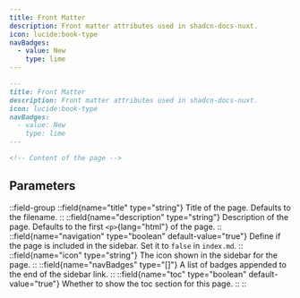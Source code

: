 ```yaml
---
title: Front Matter
description: Front matter attributes used in shadcn-docs-nuxt.
icon: lucide:book-type
navBadges:
  - value: New
    type: lime
---
```


```md
---
title: Front Matter
description: Front matter attributes used in shadcn-docs-nuxt.
icon: lucide:book-type
navBadges:
  - value: New
    type: lime
---

<!-- Content of the page -->
```

## Parameters

::field-group
  ::field{name="title" type="string"}
  Title of the page. Defaults to the filename.
  ::
  ::field{name="description" type="string"}
  Description of the page. Defaults to the first `<p>`{lang="html"} of the page.
  ::
  ::field{name="navigation" type="boolean" default-value="true"}
  Define if the page is included in the sidebar. Set it to `false` in `index.md`.
  ::
  ::field{name="icon" type="string"}
  The icon shown in the sidebar for the page.
  ::
  ::field{name="navBadges" type="[]"}
  A list of badges appended to the end of the sidebar link.
  ::
  ::field{name="toc" type="boolean" default-value="true"}
  Whether to show the toc section for this page.
  ::
::
